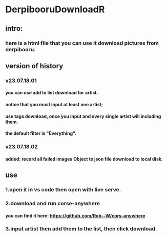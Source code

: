 # DerpibooruDownloadR
## intro:
### here is a html file that you can use it download pictures from derpibooru.
## version of history
### v23.07.18.01
#### you can use add to list download for artist.
#### notice that you must input at least one artist;
#### use tags download, once you input and every single artist will including them.
#### the default filter is "Everything".

### v23.07.18.02
#### added: record all failed images Object to json file download to local disk.


## use
### 1.open it in vs code then open with live serve.
### 2.download and run corse-anywhere
#### you can find it here: https://github.com/Rob--W/cors-anywhere
### 3.input artist then add them to the list, then click download.
